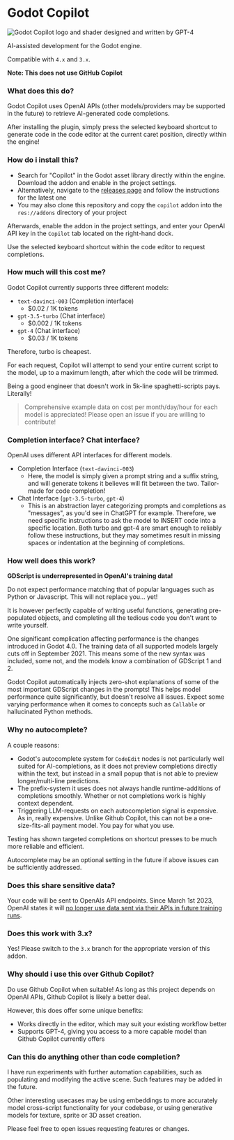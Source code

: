 # Godot Copilot

![Godot Copilot logo and shader designed and written by GPT-4](public_assets/copilot_logo.png)

AI-assisted development for the Godot engine.

Compatible with `4.x` and `3.x`.

**Note: This does not use GitHub Copilot**

### What does this do?

Godot Copilot uses OpenAI APIs (other models/providers may be supported in the future) to retrieve AI-generated code completions.

After installing the plugin, simply press the selected keyboard shortcut to generate code in the code editor at the current caret position, directly within the engine!

### How do i install this?

- Search for "Copilot" in the Godot asset library directly within the engine. Download the addon and enable in the project settings.
- Alternatively, navigate to the [releases page](https://github.com/minosvasilias/godot-copilot/releases) and follow the instructions for the latest one
- You may also clone this repository and copy the `copilot` addon into the `res://addons` directory of your project

Afterwards, enable the addon in the project settings, and enter your OpenAI API key in the `Copilot` tab located on the right-hand dock.

Use the selected keyboard shortcut within the code editor to request completions.

### How much will this cost me?

Godot Copilot currently supports three different models:

- `text-davinci-003` (Completion interface)
  - $0.02 / 1K tokens
- `gpt-3.5-turbo` (Chat interface)
  - $0.002 / 1K tokens
- `gpt-4` (Chat interface)
  - $0.03 / 1K tokens

Therefore, turbo is cheapest.

For each request, Copilot will attempt to send your entire current script to the model, up to a maximum length, after which the code will be trimmed.

Being a good engineer that doesn't work in 5k-line spaghetti-scripts pays. Literally!

> Comprehensive example data on cost per month/day/hour for each model is appreciated! Please open an issue if you are willing to contribute!

### Completion interface? Chat interface?

OpenAI uses different API interfaces for different models.

- Completion Interface (`text-davinci-003`)
  - Here, the model is simply given a prompt string and a suffix string, and will generate tokens it believes will fit between the two. Tailor-made for code completion!
- Chat Interface (`gpt-3.5-turbo`, `gpt-4`)
  - This is an abstraction layer categorizing prompts and completions as "messages", as you'd see in ChatGPT for example. Therefore, we need specific instructions to ask the model to INSERT code into a specific location. Both turbo and gpt-4 are smart enough to reliably follow these instructions, but they may sometimes result in missing spaces or indentation at the beginning of completions.

### How well does this work?

**GDScript is underrepresented in OpenAI's training data!**

Do not expect performance matching that of popular languages such as Python or Javascript. This will not replace you... yet!

It is however perfectly capable of writing useful functions, generating pre-populated objects, and completing all the tedious code you don't want to write yourself.

One significant complication affecting performance is the changes introduced in Godot 4.0. The training data of all supported models largely cuts off in September 2021. This means some of the new syntax was included, some not, and the models know a combination of GDScript 1 and 2.

Godot Copilot automatically injects zero-shot explanations of some of the most important GDScript changes in the prompts! This helps model performance quite significantly, but doesn't resolve all issues. Expect some varying performance when it comes to concepts such as `Callable` or hallucinated Python methods.

### Why no autocomplete?

A couple reasons:

- Godot's autocomplete system for `CodeEdit` nodes is not particularly well suited for AI-completions, as it does not preview completions directly within the text, but instead in a small popup that is not able to preview longer/multi-line predictions.
- The prefix-system it uses does not always handle runtime-additions of completions smoothly. Whether or not completions work is highly context dependent.
- Triggering LLM-requests on each autocompletion signal is expensive. As in, really expensive. Unlike Github Copilot, this can not be a one-size-fits-all payment model. You pay for what you use.

Testing has shown targeted completions on shortcut presses to be much more reliable and efficient.

Autocomplete may be an optional setting in the future if above issues can be sufficiently addressed.

### Does this share sensitive data?

Your code will be sent to OpenAIs API endpoints. Since March 1st 2023, OpenAI states it will [no longer use data sent via their APIs in future training runs](https://openai.com/policies/api-data-usage-policies).

### Does this work with 3.x?

Yes! Please switch to the `3.x` branch for the appropriate version of this addon.

### Why should i use this over Github Copilot?

Do use Github Copilot when suitable! As long as this project depends on OpenAI APIs, Github Copilot is likely a better deal.

However, this does offer some unique benefits:

- Works directly in the editor, which may suit your existing workflow better
- Supports GPT-4, giving you access to a more capable model than Github Copilot currently offers

### Can this do anything other than code completion?

I have run experiments with further automation capabilities, such as populating and modifying the active scene. Such features may be added in the future.

Other interesting usecases may be using embeddings to more accurately model cross-script functionality for your codebase, or using generative models for texture, sprite or 3D asset creation.

Please feel free to open issues requesting features or changes.
